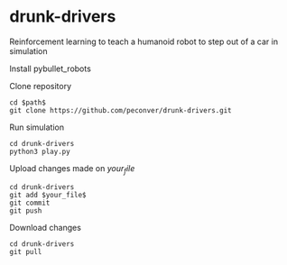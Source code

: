 # drunk-drivers
Reinforcement learning to teach a humanoid robot to step out of a car in simulation

Install pybullet_robots

Clone repository
```
cd $path$
git clone https://github.com/peconver/drunk-drivers.git
```

Run simulation
```
cd drunk-drivers
python3 play.py
```

Upload changes made on $your_file$
```
cd drunk-drivers
git add $your_file$
git commit
git push
```

Download changes
```
cd drunk-drivers
git pull
```


